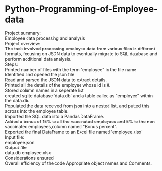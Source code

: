 # Python-Programming-of-Employee-data
Project summary: 
<br>
Employee data processing and analysis 
<br>
Project overview:
<br>
The task involved processing emoloyee data from various files in different formats, focusing on JSON data to eventually migrate to SQL database and perform additional data analysis.
<br>
Steps:
<br>
Printed number of files with the term "employee" in the file name
<br>
Identified and opened the json file
<br>
Read and parsed the JSON data to extract details.
<br>
Printed all the details of the employee whose id is 8.
<br>
Stored column names in a seperate list
<br>
created sqlite database 'data.db' and a table called as "employee" within the data.db.
<br>
Populated the data received from json into a nested list, and putted this across into the employee table.
<br>
Imported the SQL data into a Pandas DataFrame.
<br>
Added a bonus of 15%  to all the vaccinated employees and 5% to the non-vaccinated employees,column named "Bonus percent".
<br>
Exported the final DataFrame to an Excel file named 'employee.xlsx'
<br>
Input file:
<br>
employee.json
<br>
Output file:
<br>
data.db
employee.xlsx
<br>
Considerations ensured:
<br>
Overall efficiency of the code 
Appropriate object names 
and Comments.
